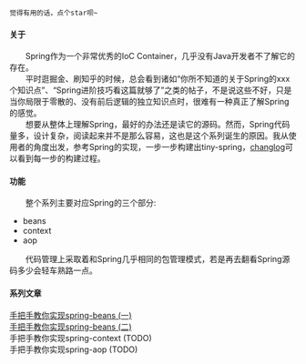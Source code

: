 ``
觉得有用的话，点个star呗~
``

#### 关于
&emsp;&emsp;Spring作为一个非常优秀的IoC Container，几乎没有Java开发者不了解它的存在。<br/>
&emsp;&emsp;平时逛掘金、刷知乎的时候，总会看到诸如“你所不知道的关于Spring的xxx个知识点”、“Spring进阶技巧看这篇就够了”之类的帖子，不是说这些不好，只是当你局限于零散的、没有前后逻辑的独立知识点时，很难有一种真正了解Spring的感觉。<br/>
&emsp;&emsp;想要从整体上理解Spring，最好的办法还是读它的源码。然而，Spring代码量多，设计复杂，阅读起来并不是那么容易，这也是这个系列诞生的原因。我从使用者的角度出发，参考Spring的实现，一步一步构建出tiny-spring，[changlog](changlog.md)可以看到每一步的构建过程。<br/>

#### 功能
&emsp;&emsp;整个系列主要对应Spring的三个部分:
- beans
- context
- aop

&emsp;&emsp;代码管理上采取着和Spring几乎相同的包管理模式，若是再去翻看Spring源码多少会轻车熟路一点。<br/>

#### 系列文章
[手把手教你实现spring-beans (一)](https://juejin.im/post/5d9d3f52f265da5ba0777d45)<br/>
[手把手教你实现spring-beans (二)](https://juejin.im/post/5d9da52ef265da5b8e0f08ed)<br/>
手把手教你实现spring-context (TODO)<br/>
手把手教你实现spring-aop (TODO)<br/>